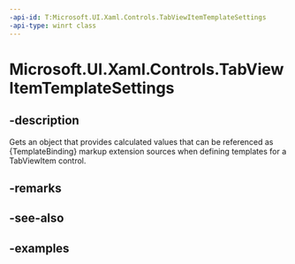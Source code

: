 ```yaml
---
-api-id: T:Microsoft.UI.Xaml.Controls.TabViewItemTemplateSettings
-api-type: winrt class
---
```


# Microsoft.UI.Xaml.Controls.TabViewItemTemplateSettings

<!--
public class TabViewItemTemplateSettings : Windows.UI.Xaml.DependencyObject
-->

## -description

Gets an object that provides calculated values that can be referenced as {TemplateBinding} markup extension sources when defining templates for a TabViewItem control.

## -remarks

## -see-also

## -examples

